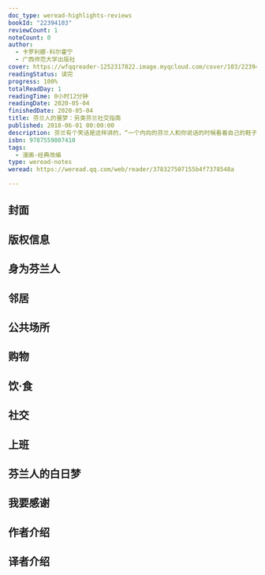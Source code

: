 ```yaml
---
doc_type: weread-highlights-reviews
bookId: "22394103"
reviewCount: 1
noteCount: 0
author:
  - 卡罗利娜·科尔霍宁
  - 广西师范大学出版社
cover: https://wfqqreader-1252317822.image.myqcloud.com/cover/103/22394103/t7_22394103.jpg
readingStatus: 读完
progress: 100%
totalReadDay: 1
readingTime: 0小时12分钟
readingDate: 2020-05-04
finishedDate: 2020-05-04
title: 芬兰人的噩梦：另类芬兰社交指南
published: 2018-06-01 00:00:00
description: 芬兰有个笑话是这样讲的，“一个内向的芬兰人和你说话的时候看着自己的鞋子，一个外向的芬兰人和你说话的时候看着你的鞋子。”我们的主人公——马蒂，一个典型的芬兰人，低调内敛，喜欢安静，重视私人空间。马蒂尽力做到“己所不欲，勿施于人”：尊重他人的空间，待人接物彬彬有礼，不用无聊的闲扯烦扰别人。可是，你或许也猜到了，有时候事与愿违。如果这本书能让你会心一笑，那说明你心里可能也有一个小马蒂。
isbn: 9787559807410
tags:
  - 漫画-经典改编
type: weread-notes
weread: https://weread.qq.com/web/reader/378327507155b4f7378548a

---
```



## 封面

## 版权信息

## 身为芬兰人

## 邻居

## 公共场所

## 购物

## 饮·食

## 社交

## 上班

## 芬兰人的白日梦

## 我要感谢

## 作者介绍

## 译者介绍

